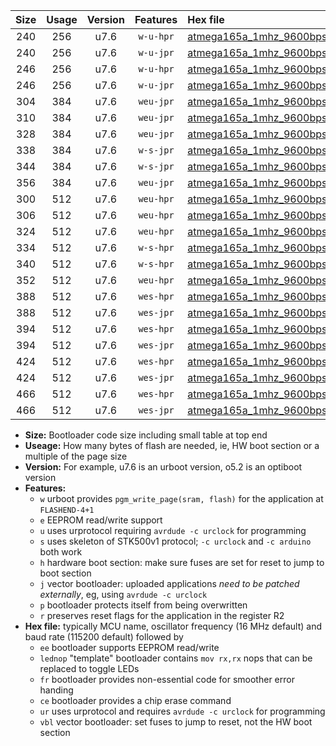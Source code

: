 |Size|Usage|Version|Features|Hex file|
|:-:|:-:|:-:|:-:|:--|
|240|256|u7.6|`w-u-hpr`|[atmega165a_1mhz_9600bps_ur.hex](https://raw.githubusercontent.com/stefanrueger/urboot/main//atmega165a_1mhz_9600bps_ur.hex)|
|240|256|u7.6|`w-u-jpr`|[atmega165a_1mhz_9600bps_ur_vbl.hex](https://raw.githubusercontent.com/stefanrueger/urboot/main//atmega165a_1mhz_9600bps_ur_vbl.hex)|
|246|256|u7.6|`w-u-hpr`|[atmega165a_1mhz_9600bps_lednop_ur.hex](https://raw.githubusercontent.com/stefanrueger/urboot/main//atmega165a_1mhz_9600bps_lednop_ur.hex)|
|246|256|u7.6|`w-u-jpr`|[atmega165a_1mhz_9600bps_lednop_ur_vbl.hex](https://raw.githubusercontent.com/stefanrueger/urboot/main//atmega165a_1mhz_9600bps_lednop_ur_vbl.hex)|
|304|384|u7.6|`weu-jpr`|[atmega165a_1mhz_9600bps_ee_ur_vbl.hex](https://raw.githubusercontent.com/stefanrueger/urboot/main//atmega165a_1mhz_9600bps_ee_ur_vbl.hex)|
|310|384|u7.6|`weu-jpr`|[atmega165a_1mhz_9600bps_ee_lednop_ur_vbl.hex](https://raw.githubusercontent.com/stefanrueger/urboot/main//atmega165a_1mhz_9600bps_ee_lednop_ur_vbl.hex)|
|328|384|u7.6|`weu-jpr`|[atmega165a_1mhz_9600bps_ee_lednop_fr_ur_vbl.hex](https://raw.githubusercontent.com/stefanrueger/urboot/main//atmega165a_1mhz_9600bps_ee_lednop_fr_ur_vbl.hex)|
|338|384|u7.6|`w-s-jpr`|[atmega165a_1mhz_9600bps_vbl.hex](https://raw.githubusercontent.com/stefanrueger/urboot/main//atmega165a_1mhz_9600bps_vbl.hex)|
|344|384|u7.6|`w-s-jpr`|[atmega165a_1mhz_9600bps_lednop_vbl.hex](https://raw.githubusercontent.com/stefanrueger/urboot/main//atmega165a_1mhz_9600bps_lednop_vbl.hex)|
|356|384|u7.6|`weu-jpr`|[atmega165a_1mhz_9600bps_ee_lednop_fr_ce_ur_vbl.hex](https://raw.githubusercontent.com/stefanrueger/urboot/main//atmega165a_1mhz_9600bps_ee_lednop_fr_ce_ur_vbl.hex)|
|300|512|u7.6|`weu-hpr`|[atmega165a_1mhz_9600bps_ee_ur.hex](https://raw.githubusercontent.com/stefanrueger/urboot/main//atmega165a_1mhz_9600bps_ee_ur.hex)|
|306|512|u7.6|`weu-hpr`|[atmega165a_1mhz_9600bps_ee_lednop_ur.hex](https://raw.githubusercontent.com/stefanrueger/urboot/main//atmega165a_1mhz_9600bps_ee_lednop_ur.hex)|
|324|512|u7.6|`weu-hpr`|[atmega165a_1mhz_9600bps_ee_lednop_fr_ur.hex](https://raw.githubusercontent.com/stefanrueger/urboot/main//atmega165a_1mhz_9600bps_ee_lednop_fr_ur.hex)|
|334|512|u7.6|`w-s-hpr`|[atmega165a_1mhz_9600bps.hex](https://raw.githubusercontent.com/stefanrueger/urboot/main//atmega165a_1mhz_9600bps.hex)|
|340|512|u7.6|`w-s-hpr`|[atmega165a_1mhz_9600bps_lednop.hex](https://raw.githubusercontent.com/stefanrueger/urboot/main//atmega165a_1mhz_9600bps_lednop.hex)|
|352|512|u7.6|`weu-hpr`|[atmega165a_1mhz_9600bps_ee_lednop_fr_ce_ur.hex](https://raw.githubusercontent.com/stefanrueger/urboot/main//atmega165a_1mhz_9600bps_ee_lednop_fr_ce_ur.hex)|
|388|512|u7.6|`wes-hpr`|[atmega165a_1mhz_9600bps_ee.hex](https://raw.githubusercontent.com/stefanrueger/urboot/main//atmega165a_1mhz_9600bps_ee.hex)|
|388|512|u7.6|`wes-jpr`|[atmega165a_1mhz_9600bps_ee_vbl.hex](https://raw.githubusercontent.com/stefanrueger/urboot/main//atmega165a_1mhz_9600bps_ee_vbl.hex)|
|394|512|u7.6|`wes-hpr`|[atmega165a_1mhz_9600bps_ee_lednop.hex](https://raw.githubusercontent.com/stefanrueger/urboot/main//atmega165a_1mhz_9600bps_ee_lednop.hex)|
|394|512|u7.6|`wes-jpr`|[atmega165a_1mhz_9600bps_ee_lednop_vbl.hex](https://raw.githubusercontent.com/stefanrueger/urboot/main//atmega165a_1mhz_9600bps_ee_lednop_vbl.hex)|
|424|512|u7.6|`wes-hpr`|[atmega165a_1mhz_9600bps_ee_lednop_fr.hex](https://raw.githubusercontent.com/stefanrueger/urboot/main//atmega165a_1mhz_9600bps_ee_lednop_fr.hex)|
|424|512|u7.6|`wes-jpr`|[atmega165a_1mhz_9600bps_ee_lednop_fr_vbl.hex](https://raw.githubusercontent.com/stefanrueger/urboot/main//atmega165a_1mhz_9600bps_ee_lednop_fr_vbl.hex)|
|466|512|u7.6|`wes-hpr`|[atmega165a_1mhz_9600bps_ee_lednop_fr_ce.hex](https://raw.githubusercontent.com/stefanrueger/urboot/main//atmega165a_1mhz_9600bps_ee_lednop_fr_ce.hex)|
|466|512|u7.6|`wes-jpr`|[atmega165a_1mhz_9600bps_ee_lednop_fr_ce_vbl.hex](https://raw.githubusercontent.com/stefanrueger/urboot/main//atmega165a_1mhz_9600bps_ee_lednop_fr_ce_vbl.hex)|

- **Size:** Bootloader code size including small table at top end
- **Useage:** How many bytes of flash are needed, ie, HW boot section or a multiple of the page size
- **Version:** For example, u7.6 is an urboot version, o5.2 is an optiboot version
- **Features:**
  + `w` urboot provides `pgm_write_page(sram, flash)` for the application at `FLASHEND-4+1`
  + `e` EEPROM read/write support
  + `u` uses urprotocol requiring `avrdude -c urclock` for programming
  + `s` uses skeleton of STK500v1 protocol; `-c urclock` and `-c arduino` both work
  + `h` hardware boot section: make sure fuses are set for reset to jump to boot section
  + `j` vector bootloader: uploaded applications *need to be patched externally*, eg, using `avrdude -c urclock`
  + `p` bootloader protects itself from being overwritten
  + `r` preserves reset flags for the application in the register R2
- **Hex file:** typically MCU name, oscillator frequency (16 MHz default) and baud rate (115200 default) followed by
  + `ee` bootloader supports EEPROM read/write
  + `lednop` "template" bootloader contains `mov rx,rx` nops that can be replaced to toggle LEDs
  + `fr` bootloader provides non-essential code for smoother error handing
  + `ce` bootloader provides a chip erase command
  + `ur` uses urprotocol and requires `avrdude -c urclock` for programming
  + `vbl` vector bootloader: set fuses to jump to reset, not the HW boot section
